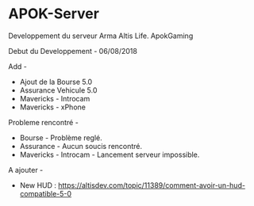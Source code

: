 # APOK-Server
Developpement du serveur Arma Altis Life. ApokGaming

Debut du Developpement - 06/08/2018

Add -

+ Ajout de la Bourse 5.0
+ Assurance Vehicule 5.0
+ Mavericks - Introcam
+ Mavericks - xPhone

Probleme rencontré -

+ Bourse - Problème reglé.
+ Assurance - Aucun soucis rencontré.
+ Mavericks - Introcam - Lancement serveur impossible.

A ajouter -

+ New HUD : https://altisdev.com/topic/11389/comment-avoir-un-hud-compatible-5-0 
